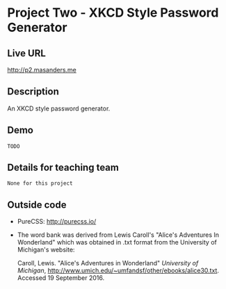 # Project Two - XKCD Style Password Generator

## Live URL
<http://p2.masanders.me>

## Description
An XKCD style password generator.

## Demo
	TODO

## Details for teaching team
	None for this project

## Outside code
* PureCSS: <http://purecss.io/>
* The word bank was derived from Lewis Caroll's "Alice's Adventures In Wonderland"
  which was obtained in .txt format from the University of Michigan's website:
	
	Caroll, Lewis. "Alice's Adventures in Wonderland" *University of Michigan*,
	http://www.umich.edu/~umfandsf/other/ebooks/alice30.txt. Accessed 19 September 2016.
	
	